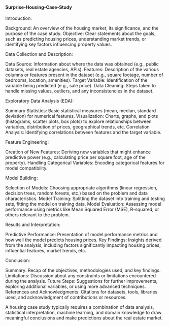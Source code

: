#### Surprise-Housing-Case-Study

Introduction:

Background: An overview of the housing market, its significance, and the purpose of the case study.
Objective: Clear statements about the goals, such as predicting housing prices, understanding market trends, or identifying key factors influencing property values.

Data Collection and Description:

Data Source: Information about where the data was obtained (e.g., public datasets, real estate agencies, APIs).
Features: Description of the various columns or features present in the dataset (e.g., square footage, number of bedrooms, location, amenities).
Target Variable: Identification of the variable being predicted (e.g., sale price).
Data Cleaning: Steps taken to handle missing values, outliers, and any inconsistencies in the dataset.

Exploratory Data Analysis (EDA):

Summary Statistics: Basic statistical measures (mean, median, standard deviation) for numerical features.
Visualization: Charts, graphs, and plots (histograms, scatter plots, box plots) to explore relationships between variables, distribution of prices, geographical trends, etc.
Correlation Analysis: Identifying correlations between features and the target variable.

Feature Engineering:

Creation of New Features: Deriving new variables that might enhance predictive power (e.g., calculating price per square foot, age of the property).
Handling Categorical Variables: Encoding categorical features for model compatibility.

Model Building:

Selection of Models: Choosing appropriate algorithms (linear regression, decision trees, random forests, etc.) based on the problem and data characteristics.
Model Training: Splitting the dataset into training and testing sets, fitting the model on training data.
Model Evaluation: Assessing model performance using metrics like Mean Squared Error (MSE), R-squared, or others relevant to the problem.

Results and Interpretation:

Predictive Performance: Presentation of model performance metrics and how well the model predicts housing prices.
Key Findings: Insights derived from the analysis, including factors significantly impacting housing prices, influential features, market trends, etc.

Conclusion:

Summary: Recap of the objectives, methodologies used, and key findings.
Limitations: Discussion about any constraints or limitations encountered during the analysis.
Future Steps: Suggestions for further improvements, exploring additional variables, or using more advanced techniques.
References and Acknowledgments: Citations for datasets, tools, libraries used, and acknowledgment of contributions or resources.

A housing case study typically requires a combination of data analysis, statistical interpretation, machine learning, and domain knowledge to draw meaningful conclusions and make predictions about the real estate market.
